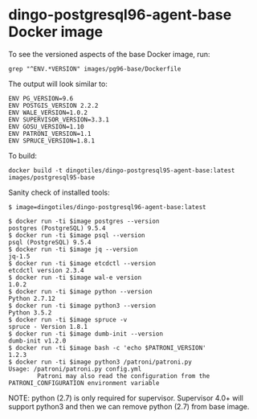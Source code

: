 # dingo-postgresql96-agent-base Docker image

To see the versioned aspects of the base Docker image, run:

```
grep "^ENV.*VERSION" images/pg96-base/Dockerfile
```

The output will look similar to:

```
ENV PG_VERSION=9.6
ENV POSTGIS_VERSION 2.2.2
ENV WALE_VERSION=1.0.2
ENV SUPERVISOR_VERSION=3.3.1
ENV GOSU_VERSION=1.10
ENV PATRONI_VERSION=1.1
ENV SPRUCE_VERSION=1.8.1
```

To build:

```
docker build -t dingotiles/dingo-postgresql95-agent-base:latest images/postgresql95-base
```

Sanity check of installed tools:

```
$ image=dingotiles/dingo-postgresql96-agent-base:latest

$ docker run -ti $image postgres --version
postgres (PostgreSQL) 9.5.4
$ docker run -ti $image psql --version
psql (PostgreSQL) 9.5.4
$ docker run -ti $image jq --version
jq-1.5
$ docker run -ti $image etcdctl --version
etcdctl version 2.3.4
$ docker run -ti $image wal-e version
1.0.2
$ docker run -ti $image python --version
Python 2.7.12
$ docker run -ti $image python3 --version
Python 3.5.2
$ docker run -ti $image spruce -v
spruce - Version 1.8.1
$ docker run -ti $image dumb-init --version
dumb-init v1.2.0
$ docker run -ti $image bash -c 'echo $PATRONI_VERSION'
1.2.3
$ docker run -ti $image python3 /patroni/patroni.py
Usage: /patroni/patroni.py config.yml
       	Patroni may also read the configuration from the PATRONI_CONFIGURATION environment variable
```

NOTE: python (2.7) is only required for supervisor. Supervisor 4.0+ will support python3 and then we can remove python (2.7) from base image.
